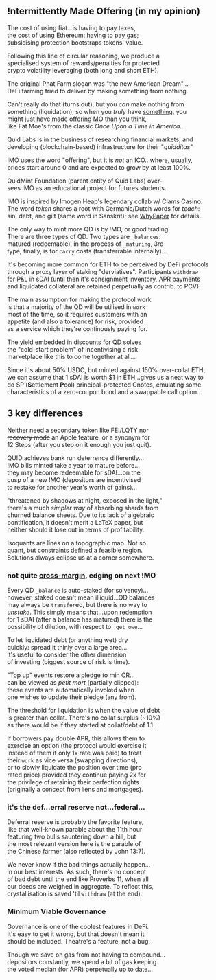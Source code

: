 ## !ntermittently Made Offering (in my opinion)

The cost of using fiat...is having to pay taxes,   
the cost of using Ethereum: having to pay gas;  
subsidising protection bootstraps tokens' value.  

Following this line of circular reasoning, we produce a  
specialised system of rewards/penalties for protected  
crypto volatility leveraging (both long and short ETH).

The original Phat Farm slogan was "the new American Dream"...  
DeFi farming tried to deliver by making something from nothing.

Can't really do that (turns out), but you *can* make nothing from  
 something (liquidation),
so when you *truly* have [something](https://www.instagram.com/p/ChkumrXLNIp/), you  
 might just have made [offering](https://twitter.com/utotranslucence/status/1736562765421261219) MO than you think,   
 like Fat Moe's from the classic  *Once Upon a Time in America*...

Quid Labs is in the business of researching financial markets, and  
developing (blockchain-based) infrastructure for their "*quidditas*"


!MO uses the word "offering", but it is *not* an [ICO](https://twitter.com/ceterispar1bus/status/1747212170960466316)...where, usually,  
  prices start around 0 and are expected to grow by at least 100%. 

QuidMint Foundation (parent entity of Quid Labs) over-  
sees !MO as an educational project for futures students.  

!MO is inspired by Imogen Heap's legendary collab w/ Clams Casino.  
The word *token* shares a root with Germanic/Dutch
words for *teach*:  
sin, debt, and gilt (same word in Sanskrit); see [WhyPaper](http://mirror.xyz/quid.eth) for details.


The only way to mint more QD is by !MO, or good trading.  
There are three types of QD. Two types are `_balances`:  
matured (redeemable), in the process of `_maturing`, 3rd  
type, finally, is for `carry` costs (transferrable internally)...




It's becoming more common for ETH to be perceived
by DeFi protocols  
 through a proxy layer of staking
"derviatives". Participants `withdraw`  
 for 
P&L in sDAI (until then it's consignment inventory, 
APR payments   
and liquidated collateral are retained perpetually as 
contrib. to PCV).

The main assumption for making the protocol work  
is that a majority of the QD will be utilised in `work`  
most of the time, so it requires customers with an  
appetite (and also a tolerance) for risk, provided  
as a service which they're continously paying for.  

The yield embedded in discounts for QD solves   
the "cold-start problem" of incentivising a risk  
marketplace like this to come together at all...  

Since it's about 50% USDC, but minted against 
150% over-collat ETH,   
we can assume that 1 sDAI 
is worth $1 in ETH...gives us a neat way to  
 do SP (**S**ettlement **P**ool) 
principal-protected Cnotes, emulating some  
 characteristics of a zero-coupon bond and a swappable call option...
## 3 key differences

Neither need a secondary token like FEI/LQTY nor   
~~recovery mode~~ an Apple feature, or a synonym
for  
12 Steps (after you step on it enough you just quit). 

QU!D achieves bank run deterrence differently...  
!MO bills minted take a year to mature before...  
they may become redeemable for sDAI...on the  
cusp of a new !MO (depositors are incentivised  
to restake for another year's worth of gains)...  

"threatened by shadows at night, exposed in the light,"  
there's a much *simpler way* of absorbing shards from  
churned balance sheets. Due to its lack of algebraic  
pontification, it doesn't merit a LaTeX paper, but  
neither should it lose out in terms of profitability.

Isoquants are lines on a topographic map. Not so  
quant, but constraints defined a feasible region.  
Solutions always eclipse us at a corner somewhere.  


### not quite [cross-margin](https://github.com/QuidLabs/legacy/blob/master/contracts/vigorlending/src/vigorlending.cpp#L2554), edging on next !MO

Every QD `_balance` is auto-staked (for solvency)...  
however, staked doesn't mean illiquid...QD balances  
may always be `transfer`ed, but there is no way to  
*unstake*. This simply means that...upon redemption  
for 1 sDAI (after a balance has matured) there is the  
possibility of dilution, with respect to `_get_owe`...


To let liquidated debt (or anything wet) dry  
 quickly: spread it thinly over a large area…  
 it's useful to consider the other dimension   
of investing (biggest source of risk is time). 

"Top up" events restore a pledge to min CR...  
can be viewed as *petit mort* (partially clipped):  
these events are automatically invoked when  
one wishes to update their pledge (any from).  

The threshold for liquidation is when the value of debt  
is greater than collat. There's no collat surplus (~10%)  
as there would be if they started at collat/debt of 1.1.


If borrowers pay double APR, this allows them to  
exercise an option (the protocol would exercise it   
instead of them if only 1x rate was paid) to treat  
their `work` as vice versa (swapping directions),  
or to slowly liquidate the position over time (pro  
rated price) provided they continue paying 2x for  
the privilege of retaining their perfection rights   
(originally a concept from liens and mortgages).

### it's the def...erral reserve not...federal...

Deferral reserve is probably the favorite feature,  
like that well-known parable about the 11th hour  
featuring two bulls sauntering down a hill, but  
the most relevant version here is the parable of  
the Chinese farmer (also reflected by John 13:7).

We never know if the bad things actually happen...  
in our best interests. As such, there's no concept  
of bad debt until the end like Proverbs 11, when all   
our deeds are weighed in aggregate. To reflect this,  
crystallisation is saved 'til `withdraw` (at the end).


### Minimum Viable Governance

Governance is one of the coolest features in DeFi.  
It's easy to get it wrong, but that doesn't mean it  
should be included. Theatre's a feature, not a bug.  

Though we save on gas from not having to compound...   
depositors constantly, we spend a bit of gas keeping  
the voted median (for APR) perpetually up to date... 




